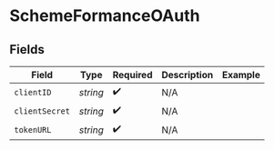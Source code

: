 # SchemeFormanceOAuth


## Fields

| Field              | Type               | Required           | Description        | Example            |
| ------------------ | ------------------ | ------------------ | ------------------ | ------------------ |
| `clientID`         | *string*           | :heavy_check_mark: | N/A                |                    |
| `clientSecret`     | *string*           | :heavy_check_mark: | N/A                |                    |
| `tokenURL`         | *string*           | :heavy_check_mark: | N/A                |                    |